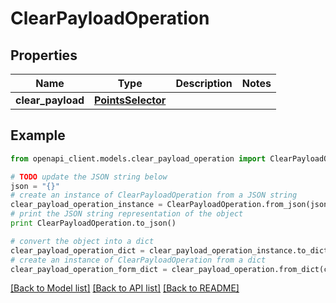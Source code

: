 # ClearPayloadOperation


## Properties
Name | Type | Description | Notes
------------ | ------------- | ------------- | -------------
**clear_payload** | [**PointsSelector**](PointsSelector.md) |  | 

## Example

```python
from openapi_client.models.clear_payload_operation import ClearPayloadOperation

# TODO update the JSON string below
json = "{}"
# create an instance of ClearPayloadOperation from a JSON string
clear_payload_operation_instance = ClearPayloadOperation.from_json(json)
# print the JSON string representation of the object
print ClearPayloadOperation.to_json()

# convert the object into a dict
clear_payload_operation_dict = clear_payload_operation_instance.to_dict()
# create an instance of ClearPayloadOperation from a dict
clear_payload_operation_form_dict = clear_payload_operation.from_dict(clear_payload_operation_dict)
```
[[Back to Model list]](../README.md#documentation-for-models) [[Back to API list]](../README.md#documentation-for-api-endpoints) [[Back to README]](../README.md)


